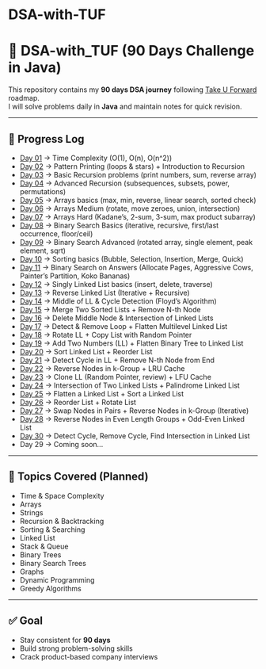 # DSA-with-TUF
# 🚀 DSA-with_TUF (90 Days Challenge in Java)

This repository contains my **90 days DSA journey** following [Take U Forward](https://takeuforward.org/) roadmap.  
I will solve problems daily in **Java** and maintain notes for quick revision.

---

## 📌 Progress Log

- [Day 01](./Day01-TimeComplexity) → Time Complexity (O(1), O(n), O(n^2))
- [Day 02](./Day02-Patterns-Recursion) → Pattern Printing (loops & stars) + Introduction to Recursion
- [Day 03](./Day03-Recursion-Basics) → Basic Recursion problems (print numbers, sum, reverse array)
- [Day 04](./Day04-Recursion-Advanced) → Advanced Recursion (subsequences, subsets, power, permutations)
- [Day 05](./Day05-Arrays-Basics) → Arrays basics (max, min, reverse, linear search, sorted check)
- [Day 06](./Day06-Arrays-Medium) → Arrays Medium (rotate, move zeroes, union, intersection)
- [Day 07](./Day07-Arrays-Hard) → Arrays Hard (Kadane’s, 2-sum, 3-sum, max product subarray)
- [Day 08](./Day08-BinarySearch-Basics) → Binary Search Basics (iterative, recursive, first/last occurrence, floor/ceil)
- [Day 09](./Day09-BinarySearch-Advanced) → Binary Search Advanced (rotated array, single element, peak element, sqrt)
- [Day 10](./Day10-Sorting-Basics) → Sorting basics (Bubble, Selection, Insertion, Merge, Quick)
- [Day 11](./Day11-Sorting-Searching-Advanced) → Binary Search on Answers (Allocate Pages, Aggressive Cows, Painter’s Partition, Koko Bananas)
- [Day 12](./Day12-LinkedList-Basics) → Singly Linked List basics (insert, delete, traverse)
- [Day 13](./Day13-Reverse-LinkedList) → Reverse Linked List (Iterative + Recursive)
- [Day 14](./Day14-Middle-Cycle) → Middle of LL & Cycle Detection (Floyd’s Algorithm)
- [Day 15](./Day15-Merge-RemoveNth) → Merge Two Sorted Lists + Remove N-th Node
- [Day 16](./Day16-DeleteMiddle-Intersection) → Delete Middle Node & Intersection of Linked Lists
- [Day 17](./Day17-Loop-Flatten) → Detect & Remove Loop + Flatten Multilevel Linked List
- [Day 18](./Day18-Rotate-CopyRandom) → Rotate LL + Copy List with Random Pointer
- [Day 19](./Day19-AddTwoNumbers-FlattenBT) → Add Two Numbers (LL) + Flatten Binary Tree to Linked List
- [Day 20](./Day20-SortLL-ReorderLL) → Sort Linked List + Reorder List
- [Day 21](./Day21-DetectCycle-RemoveNth) → Detect Cycle in LL + Remove N-th Node from End
- [Day 22](./Day22-KGroup-LRUCache) → Reverse Nodes in k-Group + LRU Cache
- [Day 23](./Day23-CloneLL-LFUCache) → Clone LL (Random Pointer, review) + LFU Cache
- [Day 24](./Day24-Intersection-Palindrome) → Intersection of Two Linked Lists + Palindrome Linked List
- [Day 25](./Day25-Flatten-Sort) → Flatten a Linked List + Sort a Linked List
- [Day 26](./Day26-Reorder-Rotate) → Reorder List + Rotate List
- [Day 27](./Day27-Swap-KGroup) → Swap Nodes in Pairs + Reverse Nodes in k-Group (Iterative)
- [Day 28](./Day28-EvenGroup-OddEven) → Reverse Nodes in Even Length Groups + Odd-Even Linked List
- [Day 30](./Day30-Cycle-Detection-Intersection) → Detect Cycle, Remove Cycle, Find Intersection in Linked List
- Day 29 → Coming soon...

---

## 📖 Topics Covered (Planned)
- Time & Space Complexity
- Arrays
- Strings
- Recursion & Backtracking
- Sorting & Searching
- Linked List
- Stack & Queue
- Binary Trees
- Binary Search Trees
- Graphs
- Dynamic Programming
- Greedy Algorithms

---

## ✅ Goal
- Stay consistent for **90 days**
- Build strong problem-solving skills
- Crack product-based company interviews
